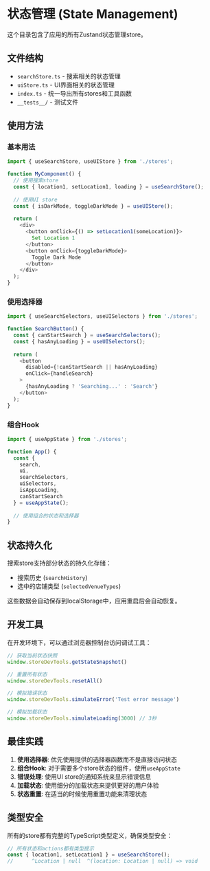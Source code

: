 # 状态管理 (State Management)

这个目录包含了应用的所有Zustand状态管理store。

## 文件结构

- `searchStore.ts` - 搜索相关的状态管理
- `uiStore.ts` - UI界面相关的状态管理
- `index.ts` - 统一导出所有stores和工具函数
- `__tests__/` - 测试文件

## 使用方法

### 基本用法

```typescript
import { useSearchStore, useUIStore } from './stores';

function MyComponent() {
  // 使用搜索store
  const { location1, setLocation1, loading } = useSearchStore();
  
  // 使用UI store
  const { isDarkMode, toggleDarkMode } = useUIStore();
  
  return (
    <div>
      <button onClick={() => setLocation1(someLocation)}>
        Set Location 1
      </button>
      <button onClick={toggleDarkMode}>
        Toggle Dark Mode
      </button>
    </div>
  );
}
```

### 使用选择器

```typescript
import { useSearchSelectors, useUISelectors } from './stores';

function SearchButton() {
  const { canStartSearch } = useSearchSelectors();
  const { hasAnyLoading } = useUISelectors();
  
  return (
    <button 
      disabled={!canStartSearch || hasAnyLoading}
      onClick={handleSearch}
    >
      {hasAnyLoading ? 'Searching...' : 'Search'}
    </button>
  );
}
```

### 组合Hook

```typescript
import { useAppState } from './stores';

function App() {
  const { 
    search, 
    ui, 
    searchSelectors, 
    uiSelectors,
    isAppLoading,
    canStartSearch 
  } = useAppState();
  
  // 使用组合的状态和选择器
}
```

## 状态持久化

搜索store支持部分状态的持久化存储：
- 搜索历史 (`searchHistory`)
- 选中的店铺类型 (`selectedVenueTypes`)

这些数据会自动保存到localStorage中，应用重启后会自动恢复。

## 开发工具

在开发环境下，可以通过浏览器控制台访问调试工具：

```javascript
// 获取当前状态快照
window.storeDevTools.getStateSnapshot()

// 重置所有状态
window.storeDevTools.resetAll()

// 模拟错误状态
window.storeDevTools.simulateError('Test error message')

// 模拟加载状态
window.storeDevTools.simulateLoading(3000) // 3秒
```

## 最佳实践

1. **使用选择器**: 优先使用提供的选择器函数而不是直接访问状态
2. **组合Hook**: 对于需要多个store状态的组件，使用`useAppState`
3. **错误处理**: 使用UI store的通知系统来显示错误信息
4. **加载状态**: 使用细分的加载状态来提供更好的用户体验
5. **状态重置**: 在适当的时候使用重置功能来清理状态

## 类型安全

所有的store都有完整的TypeScript类型定义，确保类型安全：

```typescript
// 所有状态和actions都有类型提示
const { location1, setLocation1 } = useSearchStore();
//      ^Location | null  ^(location: Location | null) => void
```